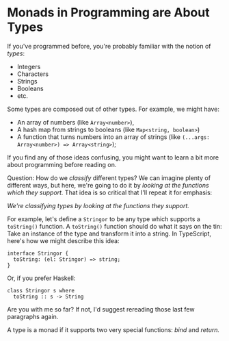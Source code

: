 # Monads in Programming are About Types

If you've programmed before, you're probably familiar with the notion of _types_:

- Integers
- Characters
- Strings
- Booleans
- etc.

Some types are composed out of other types. For example, we might have:

- An array of numbers (like `Array<number>`),
- A hash map from strings to booleans (like `Map<string, boolean>`)
- A function that turns numbers into an array of strings (like `(...args: Array<number>) => Array<string>`);

If you find any of those ideas confusing, you might want to learn a bit more about programming before reading on.

Question: How do we _classify_ different types? We can imagine plenty of different ways, but here, we're going to do it by _looking at the functions which they support._ That idea is so critical that I'll repeat it for emphasis:

_We're classifying types by looking at the functions they support._

For example, let's define a `Stringor` to be any type which supports a `toString()` function. A `toString()` function should do what it says on the tin: Take an instance of the type and transform it into a string. In TypeScript, here's how we might describe this idea:

```
interface Stringor {
  toString: (el: Stringor) => string;
}
```

Or, if you prefer Haskell:

```
class Stringor s where
  toString :: s -> String
```

Are you with me so far? If not, I'd suggest rereading those last few paragraphs again.

A type is a monad if it supports two very special functions: _bind_ and _return._
